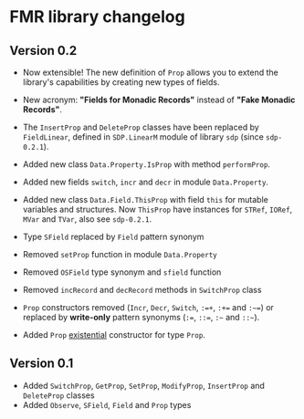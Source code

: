 # FMR library changelog

## Version 0.2

* Now extensible! The new definition of `Prop` allows you to extend the
library's capabilities by creating new types of fields.

* New acronym: **"Fields for Monadic Records"** instead of
**"Fake Monadic Records"**.

* The `InsertProp` and `DeleteProp` classes have been replaced by `FieldLinear`,
defined in `SDP.LinearM` module of library `sdp` (since `sdp-0.2.1`).

* Added new class `Data.Property.IsProp` with method `performProp`.
* Added new fields `switch`, `incr` and `decr` in module `Data.Property`.
* Added new class `Data.Field.ThisProp` with field `this` for mutable variables
and structures. Now `ThisProp` have instances for `STRef`, `IORef`, `MVar` and
`TVar`, also see `sdp-0.2.1`.

* Type `SField` replaced by `Field` pattern synonym
* Removed `setProp` function in module `Data.Property`
* Removed `OSField` type synonym and `sfield` function
* Removed `incRecord` and `decRecord` methods in `SwitchProp` class

* `Prop` constructors removed (`Incr`, `Decr`, `Switch`, `:=+`, `:+=` and `:~=`)
or replaced by **write-only** pattern synonyms (`:=`, `::=`, `:~` and `::~`).
* Added `Prop` [existential](https://wiki.haskell.org/Existential_type)
constructor for type `Prop`.

## Version 0.1

* Added `SwitchProp`, `GetProp`, `SetProp`, `ModifyProp`, `InsertProp` and
`DeleteProp` classes
* Added `Observe`, `SField`, `Field` and `Prop` types

